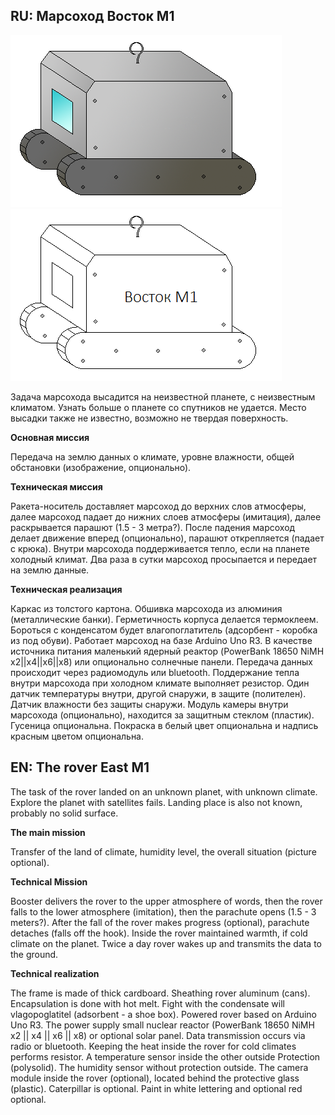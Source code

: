 <h2>RU: Марсоход Восток М1</h2>

![](https://github.com/r57zone/The-rover-East-M1/blob/master/rover.png)
![](https://github.com/r57zone/The-rover-East-M1/blob/master/rover2.png)

Задача марсохода высадится на неизвестной планете, с неизвестным климатом. Узнать больше о планете со спутников не удается. Место высадки также не известно, возможно не твердая поверхность. 

<b>Основная миссия</b>

Передача на землю данных о климате, уровне влажности, общей обстановки (изображение, опционально).

<b>Техническая миссия</b>

Ракета-носитель доставляет марсоход до верхних слов атмосферы, далее марсоход падает до нижних слоев атмосферы (имитация), далее раскрывается парашют (1.5 - 3 метра?). После падения марсоход делает движение вперед (опционально), парашют открепляется (падает с крюка). Внутри марсохода поддерживается тепло, если на планете холодный климат. Два раза в сутки марсоход просыпается и передает на землю данные. 

<b>Техническая реализация</b>

Каркас из толстого картона. Обшивка марсохода из алюминия (металлические банки). Герметичность корпуса делается термоклеем. Бороться с конденсатом будет влагопоглатитель (адсорбент - коробка из под обуви). Работает марсоход на базе Arduino Uno R3. В качестве источника питания маленький ядерный реактор (PowerBank 18650 NiMH x2||x4||x6||x8) или опционально солнечные панели. Передача данных происходит через радиомодуль или bluetooth. Поддержание тепла внутри марсохода при холодном климате выполняет резистор. Один датчик температуры внутри, другой снаружи, в защите (полителен). Датчик влажности без защиты снаружи. Модуль камеры внутри марсохода (опционально), находится за защитным стеклом (пластик). Гусеница опциональна. Покраска в белый цвет опциональна и надпись красным цветом опциональна.

<h2>EN: The rover East M1</h2>

The task of the rover landed on an unknown planet, with unknown climate. Explore the planet with satellites fails. Landing place is also not known, probably no solid surface.

<b>The main mission</b>

Transfer of the land of climate, humidity level, the overall situation (picture optional).

<b>Technical Mission</b>

Booster delivers the rover to the upper atmosphere of words, then the rover falls to the lower atmosphere (imitation), then the parachute opens (1.5 - 3 meters?). After the fall of the rover makes progress (optional), parachute detaches (falls off the hook). Inside the rover maintained warmth, if cold climate on the planet. Twice a day rover wakes up and transmits the data to the ground.

<b>Technical realization</b>

The frame is made of thick cardboard. Sheathing rover aluminum (cans). Encapsulation is done with hot melt. Fight with the condensate will vlagopoglatitel (adsorbent - a shoe box). Powered rover based on Arduino Uno R3. The power supply small nuclear reactor (PowerBank 18650 NiMH x2 || x4 || x6 || x8) or optional solar panel. Data transmission occurs via radio or bluetooth. Keeping the heat inside the rover for cold climates performs resistor. A temperature sensor inside the other outside Protection (polysolid). The humidity sensor without protection outside. The camera module inside the rover (optional), located behind the protective glass (plastic). Caterpillar is optional. Paint in white lettering and optional red optional.

